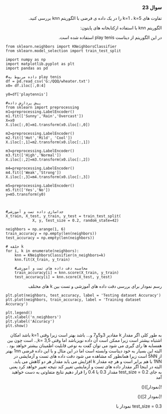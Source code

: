 <div dir='rtl'>

### سوال 23

تفاوت های  k=1 ، k=5 را در یک داده ی فرضی با الگوریتم  knn بررسی کنید.

الگوریتم knn با استفاده ازکتابخانه های پایتون:

در این الگوریتم از دیتاست  play tenis استفاده شده است.


</div>

```# Import necessary modules
from sklearn.neighbors import KNeighborsClassifier
from sklearn.model_selection import train_test_split

import numpy as np
import matplotlib.pyplot as plt
import pandas as pd

#داده مربوط به play tenis
df = pd.read_csv('G:/QQQ/wheater.txt')
x0= df.iloc[:,0:4]

y0=df['playtennis']

#پیش پردازش داده
from sklearn import preprocessing
m1=preprocessing.LabelEncoder()
m1.fit(['Sunny','Rain','Overcast'])
X=x0
X.iloc[:,0]=m1.transform(x0.iloc[:,0])

m2=preprocessing.LabelEncoder()
m2.fit(['Hot','Mild', 'Cool'])
X.iloc[:,1]=m2.transform(x0.iloc[:,1])

m3=preprocessing.LabelEncoder()
m3.fit(['High','Normal'])
X.iloc[:,2]=m3.transform(x0.iloc[:,2])

m4=preprocessing.LabelEncoder()
m4.fit(['Weak','Strong'])
X.iloc[:,3]=m4.transform(x0.iloc[:,3])

m5=preprocessing.LabelEncoder()
m5.fit(['Yes','No'])
y=m5.transform(y0)



#جداسازی داده تست و آموزشی
X_train, X_test, y_train, y_test = train_test_split(
			X, y, test_size = 0.2, random_state=42)

neighbors = np.arange(1, 6)
train_accuracy = np.empty(len(neighbors))
test_accuracy = np.empty(len(neighbors))

# حلقه k
for i, k in enumerate(neighbors):
	knn = KNeighborsClassifier(n_neighbors=k)
	knn.fit(X_train, y_train)
	
	#محاسبه دقت داده های تست و آموزشی 
	train_accuracy[i] = knn.score(X_train, y_train)
	test_accuracy[i] = knn.score(X_test, y_test)
```
<div dir='rtl'>
 رسم نمودار برای بررسی دقت داده های آموزشی و تست بین k های  مختلف 
</div>

```
plt.plot(neighbors, test_accuracy, label = 'Testing dataset Accuracy')
plt.plot(neighbors, train_accuracy, label = 'Training dataset Accuracy')

plt.legend()
plt.xlabel('n_neighbors')
plt.ylabel('Accuracy')
plt.show()

```
<div dir='rtl'>

به طور کلی اگر مقدار k مقادیر 3و5و7 و... باشد بهتر است زیرا وقتی k=1 باشد امکان اشتباه بیشتر است زیرا ممکن است آن داده نویزباشد  اما وقتی  k= 3,5,.. است چون بین همسایه ها رای گیری می شود  می توان گفت به نوعی قابلیت اطمینان بیشتر خواهد بود .
البته این بسیار به خود دیتاست وابسته است
اما در این مثال و با این داده فرضی  1nn بهتر از 5NN است 
زیرا همانطور که مشاهده می شود دقت داده های تست و آزمایشی در 1NN با هم برابر است و هر چه مقدار k افزایش می یابد مقدار هر دو کاهش می یابد.
البته در اینجا اگر مقدار داده های تست و آزمایشی تغییر کند نتیجه تغییر خواهد کرد 
یعنی به جای  test_size = 0.2 مقدار 0.3 یا 0.4 را قرار دهیم نتایج متفاوتی به دست خواهید آمد 

![نمودار])()


![نمودار 2])()

test_size = 0.3 نمودار با 
